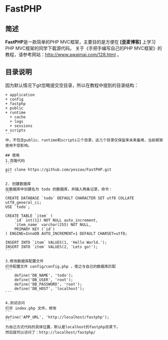 # FastPHP

## 简述

**FastPHP**是一款简单的PHP MVC框架，主要目的是方便在 **[歪麦博客]** 上学习PHP MVC框架的同学下载源代码。
关于《手把手编写自己的PHP MVC框架》的教程，请参考网站：http://www.awaimai.com/128.html 。

## 目录说明

因为默认情况下git忽略提交空目录，所以在教程中提到的目录结构：
````
+ application
+ config
+ fastphp
+ public
+ runtime
  + cache
  + logs
  + sessions
+ scripts
```
中，不包含public、runtime和scripts三个目录，这几个目录仅保留来未来备用，当前框架使用不受影响。

## 使用
1.克隆代码
```
git clone https://github.com/yeszao/FastPHP.git
```

2. 创建数据库
在数据库中创建名为 todo 的数据库，并插入两条记录，命令：
```
CREATE DATABASE `todo` DEFAULT CHARACTER SET utf8 COLLATE utf8_general_ci;
USE `todo`;

CREATE TABLE `item` (
    `id` int(11) NOT NULL auto_increment,
    `item_name` varchar(255) NOT NULL,
    PRIMARY KEY (`id`)
) ENGINE=InnoDB AUTO_INCREMENT=1 DEFAULT CHARSET=utf8;
 
INSERT INTO `item` VALUES(1, 'Hello World.');
INSERT INTO `item` VALUES(2, 'Lets go!');
```

3.修改数据库配置文件
打开配置文件 config/config.php ，使之与自己的数据库匹配
```
	define('DB_NAME', 'todo');
	define('DB_USER', 'root');
	define('DB_PASSWORD', 'root');
	define('DB_HOST', 'localhost');
```

4.测试访问
打开 index.php 文件，修改
```
define('APP_URL', 'http://localhost/fastphp');
```
为自己方式代码的具体位置，默认是localhost的fastphp目录下。
然后就可以访问了：http://localhost/fastphp/
